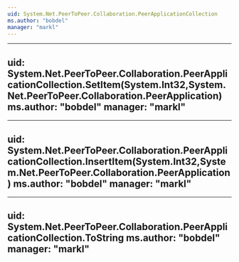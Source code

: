 ```yaml
---
uid: System.Net.PeerToPeer.Collaboration.PeerApplicationCollection
ms.author: "bobdel"
manager: "markl"
---
```


---
uid: System.Net.PeerToPeer.Collaboration.PeerApplicationCollection.SetItem(System.Int32,System.Net.PeerToPeer.Collaboration.PeerApplication)
ms.author: "bobdel"
manager: "markl"
---

---
uid: System.Net.PeerToPeer.Collaboration.PeerApplicationCollection.InsertItem(System.Int32,System.Net.PeerToPeer.Collaboration.PeerApplication)
ms.author: "bobdel"
manager: "markl"
---

---
uid: System.Net.PeerToPeer.Collaboration.PeerApplicationCollection.ToString
ms.author: "bobdel"
manager: "markl"
---
